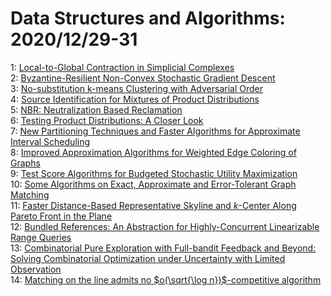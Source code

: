 # Data Structures and Algorithms: 2020/12/29-31  
1: [Local-to-Global Contraction in Simplicial Complexes](https://doi.org/10.48550/arXiv.2012.14317)  
2: [Byzantine-Resilient Non-Convex Stochastic Gradient Descent](https://doi.org/10.48550/arXiv.2012.14368)  
3: [No-substitution k-means Clustering with Adversarial Order](https://doi.org/10.48550/arXiv.2012.14512)  
4: [Source Identification for Mixtures of Product Distributions](https://doi.org/10.48550/arXiv.2012.14540)  
5: [NBR: Neutralization Based Reclamation](https://doi.org/10.48550/arXiv.2012.14542)  
6: [Testing Product Distributions: A Closer Look](https://doi.org/10.48550/arXiv.2012.14632)  
7: [New Partitioning Techniques and Faster Algorithms for Approximate  Interval Scheduling](https://doi.org/10.48550/arXiv.2012.15002)  
8: [Improved Approximation Algorithms for Weighted Edge Coloring of Graphs](https://doi.org/10.48550/arXiv.2012.15056)  
9: [Test Score Algorithms for Budgeted Stochastic Utility Maximization](https://doi.org/10.48550/arXiv.2012.15194)  
10: [Some Algorithms on Exact, Approximate and Error-Tolerant Graph Matching](https://doi.org/10.48550/arXiv.2012.15279)  
11: [Faster Distance-Based Representative Skyline and $k$-Center Along Pareto  Front in the Plane](https://doi.org/10.48550/arXiv.2012.15381)  
12: [Bundled References: An Abstraction for Highly-Concurrent Linearizable  Range Queries](https://doi.org/10.48550/arXiv.2012.15438)  
13: [Combinatorial Pure Exploration with Full-bandit Feedback and Beyond:  Solving Combinatorial Optimization under Uncertainty with Limited Observation](https://doi.org/10.48550/arXiv.2012.15584)  
14: [Matching on the line admits no $o(\sqrt{\log n})$-competitive algorithm](https://doi.org/10.48550/arXiv.2012.15593)  